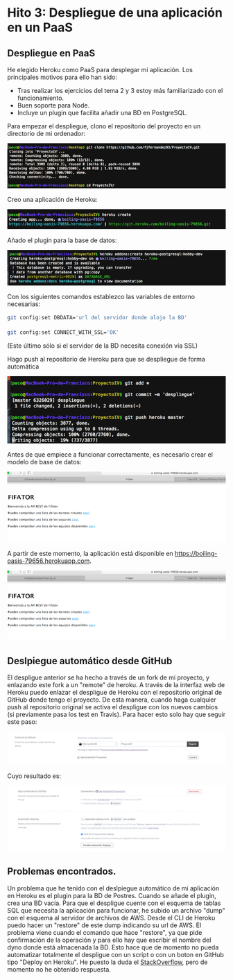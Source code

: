 # Hito 3: Despliegue de una aplicación en un PaaS

## Despliegue en PaaS

He elegido Heroku como PaaS para desplegar mi aplicación. Los principales motivos para ello han sido:

- Tras realizar los ejercicios del tema 2 y 3 estoy más familiarizado con el funcionamiento.
- Buen soporte para Node.
- Incluye un plugin que facilita añadir una BD en PostgreSQL.

Para empezar el despliegue, clono el repositorio del proyecto en un directorio de mi ordenador:

![img3-1](https://github.com/fjfernandez93/ProyectoIV/blob/documentacion/capturas/img3-1.png)

Creo una aplicación de Heroku:

![img3-2](https://github.com/fjfernandez93/ProyectoIV/blob/documentacion/capturas/img3-2.png)

Añado el plugin para la base de datos:

![img3-3](https://github.com/fjfernandez93/ProyectoIV/blob/documentacion/capturas/img3-3.png)

Con los siguientes comandos establezco las variables de entorno necesarias:

```bash
git config:set DBDATA='url del servidor donde alojo la BD'

git config:set CONNECT_WITH_SSL='OK'

```
(Este último sólo si el servidor de la BD necesita conexión vía SSL)


Hago push al repositorio de Heroku para que se despliegue de forma automática

![img3-5](https://github.com/fjfernandez93/ProyectoIV/blob/documentacion/capturas/img3-5.png)

Antes de que empiece a funcionar correctamente, es necesario crear el modelo de base de datos:

![img3-6](https://github.com/fjfernandez93/ProyectoIV/blob/documentacion/capturas/img3-6.png)

A partir de este momento, la aplicación está disponible en https://boiling-oasis-79656.herokuapp.com.

![img3-6](https://github.com/fjfernandez93/ProyectoIV/blob/documentacion/capturas/img3-6.png)

## Deslpiegue automático desde GitHub

El despligue anterior se ha hecho a través de un fork de mi proyecto, y enlazando este fork a un "remote" de heroku. A través de la interfaz web de Heroku puedo enlazar el despligue de Heroku con el repositorio original de GitHub donde tengo el proyecto. De esta manera, cuando haga cualquier push al repositorio original se activa el despligue con los nuevos cambios (si previamente pasa los test en Travis). Para hacer esto solo hay que seguir este paso:

![img3-7](https://github.com/fjfernandez93/ProyectoIV/blob/documentacion/capturas/img3-7.png)

Cuyo resultado es:

![img3-8](https://github.com/fjfernandez93/ProyectoIV/blob/documentacion/capturas/img3-8.png)

## Problemas encontrados.

Un problema que he tenido con el deslpiegue automático de mi aplicación en Heroku es el plugin para la BD de Postres. Cuando se añade el plugin, crea una BD vacía. Para que el despligue cuente con el esquema de tablas SQL que necesita la aplicación para funcionar, he subido un archivo "dump" con el esquema al servidor de archivos de AWS. Desde el CLI de Heroku puedo hacer un "restore" de este dump indicando su url de AWS. El problema viene cuando el comando que hace "restore", ya que pide confirmación de la operación y para ello hay que escribir el nombre del dyno donde está almacenada la BD. Esto hace que de momento no pueda automatizar totalmente el despligue con un script o con un boton en GitHub tipo "Deploy on Heroku". He puesto la duda el [StackOverflow](http://stackoverflow.com/questions/40513823/how-to-confirm-a-backup-restore-of-postgres-in-heroku), pero de momento no he obtenido respuesta.
